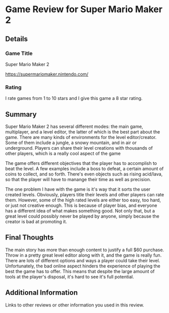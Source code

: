 # Game Review for Super Mario Maker 2

## Details

### Game Title
Super Mario Maker 2

https://supermariomaker.nintendo.com/

### Rating
I rate games from 1 to 10 stars and I give this game a 8 star rating.

## Summary
Super Mario Maker 2 has several different modes: the main game, multiplayer, and a level editor, the latter of which is the best part about the game. There are many kinds of environments for the level editor/creator. Some of them include a jungle, a snowy mountain, and in air or underground. Players can share their level creations with thousands of other players, which is a really cool aspect of the game

The game offers different objectives that the player has to accomplish to beat the level. A few examples include a boss to defeat, a certain amount of coins to collect, and so forth. There's even objects such as rising acid/lava, so that the player will have to manange their time as well as precision.

The one problem I have with the game is it's way that it sorts the user created levels. Obviously, players title their levels and other players can rate them. However, some of the high rated levels are either too easy, too hard, or just not creative enough. This is because of player bias, and everyone has a different idea of what makes something good. Not only that, but a great level could possibly never be played by anyone, simply because the creator is bad at promoting it.



## Final Thoughts

The main story has more than enough content to justify a full $60 purchase. Throw in a pretty great level editor along with it, and the game is really fun. There are lots of different options and ways a player could take their level. Unfortunately, the bad online aspect hinders the experience of playing the best the game has to offer. This means that despite the large amount of tools at the player's disposal, it's hard to see it's full potential.

## Additional Information
Links to other reviews or other information you used in this review.
